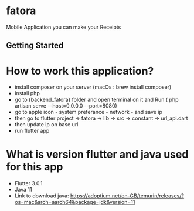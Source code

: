 # fatora

Mobile Application you can make your Receipts 

## Getting Started
# How to work this application?
 - install composer on your server (macOs : brew install composer)
 - install php
 - go to {backend_fatora} folder and open terminal on it and Run ( php artisan serve --host=0.0.0.0 --port=8080)
 - go to apple icon - system preferance - network - and save ip 
 - then go to flutter project -> fatora -> lib -> src -> constant -> url_api.dart 
 - then update ip on base url
 - run flutter app
# What is version flutter and java used for this app
 - Flutter 3.0.1
 - Java 11
 - Link to download java:
   https://adoptium.net/en-GB/temurin/releases/?os=mac&arch=aarch64&package=jdk&version=11
